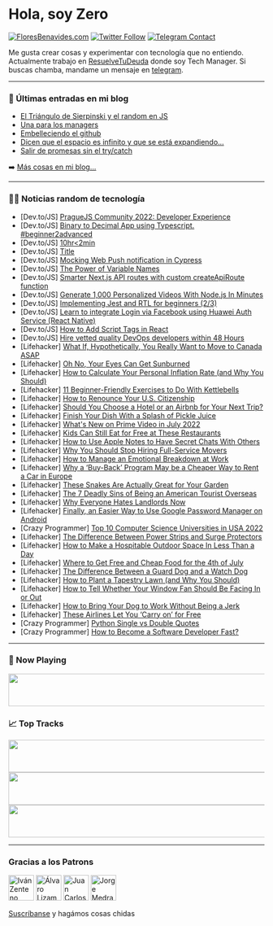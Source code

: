 # Hola, soy Zero

[![FloresBenavides.com](https://img.shields.io/website?down_message=oops&label=MiBlog&style=for-the-badge&up_message=online&url=https%3A%2F%2Ffloresbenavides.com)](https://floresbenavides.com) [![Twitter Follow](https://img.shields.io/twitter/follow/ZeroDragon?color=%231DA1F2&label=Follow&logo=twitter&logoColor=ffffff&style=for-the-badge)](https://twitter.com/zerodragon) [![Telegram Contact](https://img.shields.io/badge/escr%C3%ADbeme-ZeroDragon-%2326A5E4?style=for-the-badge&logo=telegram)](https://t.me/zerodragon)

Me gusta crear cosas y experimentar con tecnología que no entiendo.
Actualmente trabajo en [ResuelveTuDeuda](http://github.com/resuelve) donde soy Tech Manager.
Si buscas chamba, mandame un mensaje en [telegram](https://t.me/zerodragon).

---

### 📕 Últimas entradas en mi blog
<!-- BLOG-POST-LIST:START -->
- [El Triángulo de Sierpinski y el random en JS](https://floresbenavides.com/el-triangulo-de-sierpinski-y-el-random-en-js/)
- [Una para los managers](https://floresbenavides.com/una-para-los-managers/)
- [Embelleciendo el github](https://floresbenavides.com/embelleciendo-el-github/)
- [Dicen que el espacio es infinito y que se está expandiendo…](https://floresbenavides.com/dicen-que-el-espacio-es-infinito-y-que-se-esta-expandiendo/)
- [Salir de promesas sin el try/catch](https://floresbenavides.com/salir-de-promesas-sin-el-try-catch/)
<!-- BLOG-POST-LIST:END -->

➡️ [Más cosas en mi blog...](https://floresbenavides.com)

---

### 👨‍💻 Noticias random de tecnología
<!-- TECH-POSTS:START -->
- [Dev.to/JS] [PragueJS Community 2022: Developer Experience](https://dev.to/superface/praguejs-community-2022-developer-experience-51kj)
- [Dev.to/JS] [Binary to Decimal App using Typescript. #beginner2advanced](https://dev.to/zt4ff_1/binary-to-decimal-app-using-typescript-beginner2advanced-1nd5)
- [Dev.to/JS] [10hr&lt;2min](https://dev.to/hik8hik/10hr2min-285g)
- [Dev.to/JS] [Title](https://dev.to/coder19/title-2n44)
- [Dev.to/JS] [Mocking Web Push notification in Cypress](https://dev.to/chinchang/mocking-web-push-notification-in-cypress-35a7)
- [Dev.to/JS] [The Power of Variable Names](https://dev.to/adillaumam/the-power-of-variable-names-2cm4)
- [Dev.to/JS] [Smarter Next.js API routes with custom createApiRoute function](https://dev.to/jussinevavuori/smarter-nextjs-api-routes-with-custom-createapiroute-function-29l5)
- [Dev.to/JS] [Generate 1,000 Personalized Videos With Node.js In Minutes](https://dev.to/kushal_70/generate-1000-personalized-videos-with-nodejs-in-minutes-3d7a)
- [Dev.to/JS] [Implementing Jest and RTL for beginners &lpar;2/3&rpar;](https://dev.to/jarethtan/implementing-jest-and-rtl-for-beginners-23-ao0)
- [Dev.to/JS] [Learn to integrate Login via Facebook using Huawei Auth Service &lpar;React Native&rpar;](https://dev.to/hmscommunity/learn-to-integrate-login-via-facebook-using-huawei-auth-service-react-native-206k)
- [Dev.to/JS] [How to Add Script Tags in React](https://dev.to/clumsycoder/how-to-add-script-tags-in-react-mpe)
- [Dev.to/JS] [Hire vetted quality DevOps developers within 48 Hours](https://dev.to/optymize123/hire-vetted-quality-devops-developers-within-48-hours-mji)
- [Lifehacker] [What If, Hypothetically, You Really Want to Move to Canada ASAP](https://lifehacker.com/what-if-hypothetically-you-really-want-to-move-to-can-1849114954)
- [Lifehacker] [Oh No, Your Eyes Can Get Sunburned](https://lifehacker.com/oh-fuck-your-eyes-can-get-sunburned-1849114825)
- [Lifehacker] [How to Calculate Your Personal Inflation Rate &lpar;and Why You Should&rpar;](https://lifehacker.com/how-to-calculate-your-personal-inflation-rate-and-why-1849114950)
- [Lifehacker] [11 Beginner-Friendly Exercises to Do With Kettlebells](https://lifehacker.com/11-beginner-friendly-exercises-to-do-with-kettlebells-1849114553)
- [Lifehacker] [How to Renounce Your U.S. Citizenship](https://lifehacker.com/how-to-renounce-your-u-s-citizenship-1849114349)
- [Lifehacker] [Should You Choose a Hotel or an Airbnb for Your Next Trip?](https://lifehacker.com/should-you-choose-a-hotel-or-an-airbnb-for-your-next-tr-1849114093)
- [Lifehacker] [Finish Your Dish With a Splash of Pickle Juice](https://lifehacker.com/finish-your-dish-with-a-splash-of-pickle-juice-1849113712)
- [Lifehacker] [What&#39;s New on Prime Video in July 2022](https://lifehacker.com/whats-new-on-prime-video-in-july-2022-1849113524)
- [Lifehacker] [Kids Can Still Eat for Free at These Restaurants](https://lifehacker.com/kids-can-still-eat-for-free-at-these-restaurants-1849112880)
- [Lifehacker] [How to Use Apple Notes to Have Secret Chats With Others](https://lifehacker.com/how-to-use-apple-notes-to-have-secret-chats-with-others-1849112538)
- [Lifehacker] [Why You Should Stop Hiring Full-Service Movers](https://lifehacker.com/why-you-should-stop-hiring-full-service-movers-1849112477)
- [Lifehacker] [How to Manage an Emotional Breakdown at Work](https://lifehacker.com/how-to-manage-an-emotional-breakdown-at-work-1849110866)
- [Lifehacker] [Why a ‘Buy-Back’ Program May be a Cheaper Way to Rent a Car in Europe](https://lifehacker.com/why-a-buy-back-program-may-be-a-cheaper-way-to-rent-a-1849112205)
- [Lifehacker] [These Snakes Are Actually Great for Your Garden](https://lifehacker.com/these-snakes-are-actually-great-for-your-garden-1849110406)
- [Lifehacker] [The 7 Deadly Sins of Being an American Tourist Overseas](https://lifehacker.com/the-7-deadly-sins-of-being-an-american-tourist-overseas-1849106955)
- [Lifehacker] [Why Everyone Hates Landlords Now](https://lifehacker.com/why-everyone-hates-landlords-now-1849100799)
- [Lifehacker] [Finally, an Easier Way to Use Google Password Manager on Android](https://lifehacker.com/finally-an-easier-way-to-use-google-password-manager-o-1849099204)
- [Crazy Programmer] [Top 10 Computer Science Universities in USA 2022](https://www.thecrazyprogrammer.com/2022/06/computer-science-universities-in-usa.html)
- [Lifehacker] [The Difference Between Power Strips and Surge Protectors](https://lifehacker.com/the-difference-between-power-strips-and-surge-protector-1849102988)
- [Lifehacker] [How to Make a Hospitable Outdoor Space In Less Than a Day](https://lifehacker.com/how-to-make-a-hospitable-outdoor-space-in-less-than-a-d-1849102966)
- [Lifehacker] [Where to Get Free and Cheap Food for the 4th of July](https://lifehacker.com/where-to-get-free-and-cheap-food-for-the-4th-of-july-1849102944)
- [Lifehacker] [The Difference Between a Guard Dog and a Watch Dog](https://lifehacker.com/the-difference-between-a-guard-dog-and-a-watch-dog-1849102832)
- [Lifehacker] [How to Plant a Tapestry Lawn &lpar;and Why You Should&rpar;](https://lifehacker.com/how-to-plant-a-tapestry-lawn-and-why-you-should-1849102852)
- [Lifehacker] [How to Tell Whether Your Window Fan Should Be Facing In or Out](https://lifehacker.com/how-to-tell-whether-your-window-fan-should-be-facing-in-1849102863)
- [Lifehacker] [How to Bring Your Dog to Work Without Being a Jerk](https://lifehacker.com/how-to-bring-your-dog-to-work-without-being-an-asshole-1849106867)
- [Lifehacker] [These Airlines Let You ‘Carry on’ for Free](https://lifehacker.com/these-airlines-let-you-carry-on-for-free-1849106506)
- [Crazy Programmer] [Python Single vs Double Quotes](https://www.thecrazyprogrammer.com/2022/06/python-single-vs-double-quotes.html)
- [Crazy Programmer] [How to Become a Software Developer Fast?](https://www.thecrazyprogrammer.com/2022/06/how-to-become-a-software-developer-fast.html)<!-- TECH-POSTS:END -->

---

### 🎵 Now Playing
<a href="https://spotify-now-playing-dun.vercel.app/now-playing?open"><img src="https://spotify-now-playing-dun.vercel.app/now-playing" width="540" height="64"></a>

### 📈 Top Tracks
<a href="https://spotify-now-playing-dun.vercel.app/top-tracks?i=1&open"><img src="https://spotify-now-playing-dun.vercel.app/top-tracks?i=1" width="540" height="64"></a>
<a href="https://spotify-now-playing-dun.vercel.app/top-tracks?i=2&open"><img src="https://spotify-now-playing-dun.vercel.app/top-tracks?i=2" width="540" height="64"></a>
<a href="https://spotify-now-playing-dun.vercel.app/top-tracks?i=3&open"><img src="https://spotify-now-playing-dun.vercel.app/top-tracks?i=3" width="540" height="64"></a>

---

### Gracias a los Patrons
[<img src="https://avatars.githubusercontent.com/u/243380?v=4" alt="Iván Zenteno" width="50px">](https://github.com/k001) [<img src="https://avatars.githubusercontent.com/u/19955639?v=4" alt="Álvaro Lizama" width="50px">](https://github.com/alvarolizama) [<img src="https://avatars.githubusercontent.com/u/2718753?v=4" alt="Juan Carlos Ruiz" width="50px">](https://github.com/JuanCrg90) [<img src="https://avatars.githubusercontent.com/u/37025?v=4" alt="Jorge Medrano" width="50px">](https://github.com/h1pp1e) 

[Suscríbanse](https://www.patreon.com/zerodragon) y hagámos cosas chidas
